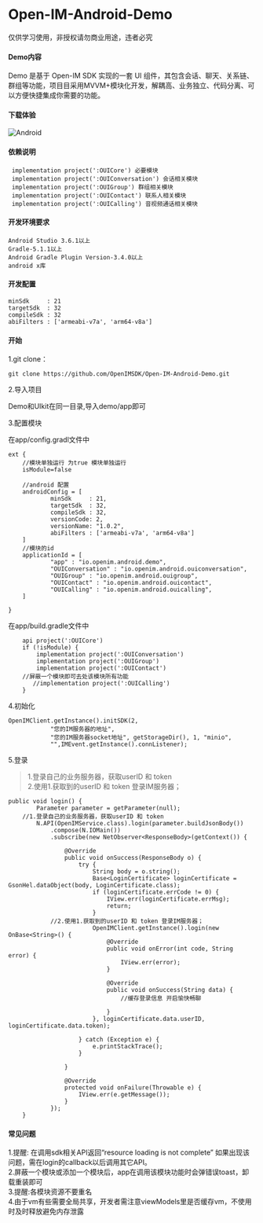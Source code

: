 # Open-IM-Android-Demo
仅供学习使用，非授权请勿商业用途，违者必究

#### Demo内容
Demo 是基于 Open-IM SDK 实现的一套 UI 组件，其包含会话、聊天、关系链、群组等功能，项目目采用MVVM+模块化开发，解耦高、业务独立、代码分离、可以方便快捷集成你需要的功能。
#### 下载体验

![Android](https://www.pgyer.com/app/qrcode/OpenIM-Android)

#### 依赖说明

```
 implementation project(':OUICore') 必要模块
 implementation project(':OUIConversation') 会话相关模块
 implementation project(':OUIGroup') 群组相关模块
 implementation project(':OUIContact') 联系人相关模块
 implementation project(':OUICalling') 音视频通话相关模块
```
#### 开发环境要求
```
Android Studio 3.6.1以上
Gradle-5.1.1以上
Android Gradle Plugin Version-3.4.0以上
android x库
```
#### 开发配置
```
minSdk     : 21
targetSdk  : 32
compileSdk : 32
abiFilters : ['armeabi-v7a', 'arm64-v8a']
```
#### 开始
1.git clone：
```
git clone https://github.com/OpenIMSDK/Open-IM-Android-Demo.git
```
2.导入项目

Demo和UIkit在同一目录,导入demo/app即可

3.配置模块 

在app/config.gradl文件中
```
ext {
    //模块单独运行 为true 模块单独运行
    isModule=false

    //android 配置
    androidConfig = [
            minSdk     : 21,
            targetSdk  : 32,
            compileSdk : 32,
            versionCode: 2,
            versionName: "1.0.2",
            abiFilters : ['armeabi-v7a', 'arm64-v8a']
    ]
    //模块的id
    applicationId = [
            "app" : "io.openim.android.demo",
            "OUIConversation" : "io.openim.android.ouiconversation",
            "OUIGroup" : "io.openim.android.ouigroup",
            "OUIContact" : "io.openim.android.ouicontact",
            "OUICalling" : "io.openim.android.ouicalling",
    ]

}
```
在app/build.gradle文件中
```
    api project(':OUICore')
    if (!isModule) {
        implementation project(':OUIConversation')
        implementation project(':OUIGroup')
        implementation project(':OUIContact')
	//屏蔽一个模块即可去处该模块所有功能
       //implementation project(':OUICalling')
    }
```
4.初始化
```
OpenIMClient.getInstance().initSDK(2,
            "您的IM服务器的地址",
            "您的IM服务器socket地址", getStorageDir(), 1, "minio",
            "",IMEvent.getInstance().connListener);
```
5.登录

>1.登录自己的业务服务器，获取userID 和 token  
>2.使用1.获取到的userID 和 token 登录IM服务器；
```
public void login() {
        Parameter parameter = getParameter(null);
	//1.登录自己的业务服务器，获取userID 和 token  
        N.API(OpenIMService.class).login(parameter.buildJsonBody())
            .compose(N.IOMain())
            .subscribe(new NetObserver<ResponseBody>(getContext()) {

                @Override
                public void onSuccess(ResponseBody o) {
                    try {
                        String body = o.string();
                        Base<LoginCertificate> loginCertificate = GsonHel.dataObject(body, LoginCertificate.class);
                        if (loginCertificate.errCode != 0) {
                            IView.err(loginCertificate.errMsg);
                            return;
                        }
			//2.使用1.获取到的userID 和 token 登录IM服务器；
                        OpenIMClient.getInstance().login(new OnBase<String>() {
                            @Override
                            public void onError(int code, String error) {
                                IView.err(error);
                            }

                            @Override
                            public void onSuccess(String data) {
                                //缓存登录信息 开启愉快畅聊
                   
                            }
                        }, loginCertificate.data.userID, loginCertificate.data.token);

                    } catch (Exception e) {
                        e.printStackTrace();
                    }

                }

                @Override
                protected void onFailure(Throwable e) {
                    IView.err(e.getMessage());
                }
            });
    }
```

#### 常见问题
1.提醒: 在调用sdk相关API返回“resource loading is not complete” 如果出现该问题，需在login的callback以后调用其它API。  
2.屏蔽一个模块或添加一个模块后，app在调用该模块功能时会弹错误toast，卸载重装即可  
3.提醒:各模块资源不要重名  
4.由于vm有些需要全局共享，开发者需注意viewModels里是否缓存vm，不使用时及时释放避免内存泄露

